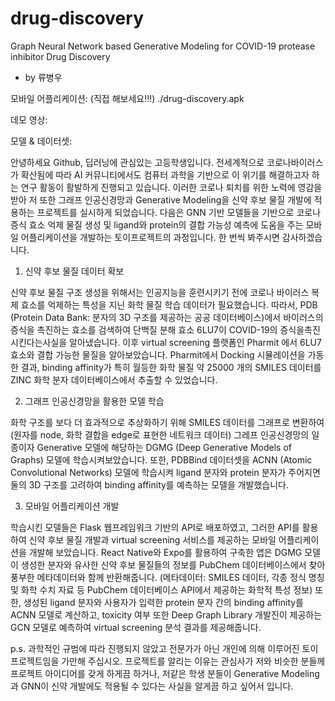 # drug-discovery

Graph Neural Network based Generative Modeling for COVID-19 protease inhibitor Drug Discovery 
- by 류병우

모바일 어플리케이션: (직접 해보세요!!!) ./drug-discovery.apk

데모 영상: 

모델 & 데이터셋: 

안녕하세요 Github, 딥러닝에 관심있는 고등학생입니다. 전세계적으로 코로나바이러스가 확산됨에 따라 AI 커뮤니티에서도 컴퓨터 과학을 기반으로 이 위기를 해결하고자 하는 연구 활동이 활발하게 진행되고 있습니다. 이러한 코로나 퇴치를 위한 노력에 영감을 받아 저 또한 그래프 인공신경망과 Generative Modeling을 신약 후보 물질 개발에 적용하는 프로젝트를 실시하게 되었습니다. 다음은 GNN 기반 모델들을 기반으로 코로나 증식 효소 억제 물질 생성 및 ligand와 protein의 결합 가능성 예측에 도움을 주는 모바일 어플리케이션을 개발하는 토이프로젝트의 과정입니다. 한 번씩 봐주시면 감사하겠습니다.

1. 신약 후보 물질 데이터 확보 

신약 후보 물질 구조 생성을 위해서는 인공지능을 훈련시키기 전에 코로나 바이러스 복제 효소를 억제하는 특성을 지닌 화학 물질 학습 데이터가 필요했습니다. 따라서, PDB (Protein Data Bank: 분자의 3D 구조를 제공하는 공공 데이터베이스)에서 바이러스의 증식을 촉진하는 효소를 검색하여 단백질 분해 효소 6LU7이 COVID-19의 증식을촉진시킨다는사실을 알아냈습니다. 이후 virtual screening 플랫폼인 Pharmit 에서 6LU7 효소와 결합 가능한 물질을 알아보았습니다. Pharmit에서 Docking 시뮬레이션을 가동한 결과, binding affinity가 특히 월등한 화학 물질 약 25000 개의 SMILES 데이터를 ZINC 화학 분자 데이터베이스에서 추출할 수 있었습니다.

2. 그래프 인공신경망을 활용한 모델 학습

화학 구조를 보다 더 효과적으로 추상화하기 위해 SMILES 데이터를 그래프로 변환하여 (원자를 node, 화학 결합을 edge로 표현한 네트워크 데이터) 그레프 인공신경망의 일종이자 Generative 모델에 해당하는 DGMG (Deep Generative Models of Graphs) 모델에 학습시켜보았습니다. 또한, PDBBind 데이터셋을 ACNN (Atomic Convolutional Networks) 모델에 학습시켜 ligand 분자와 protein 분자가 주어지면 둘의 3D 구조를 고려하여 binding affinity를 예측하는 모델을 개발했습니다. 

3. 모바일 어플리케이션 개발

학습시킨 모델들은 Flask 웹프레임워크 기반의 API로 배포하였고, 그러한 API를 활용하여 신약 후보 물질 개발과 virtual screening 서비스를 제공하는 모바일 어플리케이션을 개발해 보았습니다. React Native와 Expo를 활용하여 구축한 앱은 DGMG 모델이 생성한 분자와 유사한 신약 후보 물질들의 정보를 PubChem 데이터베이스에서 찾아 풍부한 메타데이터와 함께 반환해줍니다. (메타데이터: SMILES 데이터, 각종 정식 명칭 및 화학 수치 자료 등 PubChem 데이터베이스 API에서 제공하는 화학적 특성 정보) 또한, 생성된 ligand 분자와 사용자가 입력한 protein 분자 간의 binding affinity를 ACNN 모델로 계산하고, toxicity 여부 또한 Deep Graph Library 개발진이 제공하는 GCN 모델로 예측하여 virtual screening 분석 결과를 제공해줍니다.  

p.s. 과학적인 규범에 따라 진행되지 않았고 전문가가 아닌 개인에 의해 이루어진 토이프로젝트임을 가만해 주십시오. 프로젝트를 알리는 이유는 관심사가 저와 비슷한 분들께 프로젝트 아이디어를 갖게 하게끔 하거나, 저같은 학생 분들이 Generative Modeling 과 GNN이 신약 개발에도 적용될 수 있다는 사실을 알게끔 하고 싶어서 입니다.
